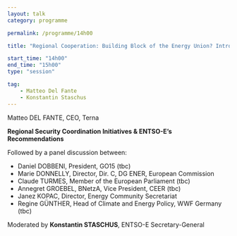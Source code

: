 ```yaml
---
layout: talk
category: programme

permalink: /programme/14h00

title: "Regional Cooperation: Building Block of the Energy Union? Introductory keynote"

start_time: "14h00"
end_time: "15h00"
type: "session"

tag: 
    - Matteo Del Fante
    - Konstantin Staschus
---
```


Matteo DEL FANTE, CEO, Terna

__Regional Security Coordination Initiatives & ENTSO-E’s Recommendations__

Followed by a panel discussion between:

- Daniel DOBBENI, President, GO15 (tbc)
- Marie DONNELLY, Director, Dir. C, DG ENER, European Commission 
- Claude TURMES, Member of the European Parliament (tbc)
- Annegret GROEBEL, BNetzA, Vice President, CEER (tbc)
- Janez KOPAC, Director, Energy Community Secretariat 
- Regine GÜNTHER, Head of Climate and Energy Policy, WWF Germany (tbc)

Moderated by __Konstantin STASCHUS__, ENTSO-E Secretary-General